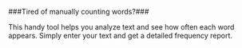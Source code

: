 ###Tired of manually counting words?### 

This handy tool helps you analyze text and see how often each word appears. Simply enter your text and get a detailed frequency report.

